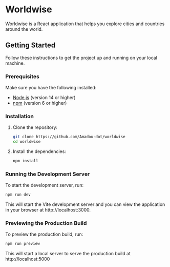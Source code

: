 # Worldwise

Worldwise is a React application that helps you explore cities and countries around the world.

## Getting Started

Follow these instructions to get the project up and running on your local machine.

### Prerequisites

Make sure you have the following installed:

- [Node.js](https://nodejs.org/) (version 14 or higher)
- [npm](https://www.npmjs.com/) (version 6 or higher)

### Installation

1. Clone the repository:

    ```sh
    git clone https://github.com/Amadou-dot/worldwise
    cd worldwise
    ```

2. Install the dependencies:

    ```sh
    npm install
    ```

### Running the Development Server

To start the development server, run:

```sh
npm run dev
```

This will start the Vite development server and you can view the application in your browser at http://localhost:3000.

### Previewing the Production Build
To preview the production build, run:
```sh
npm run preview
```

This will start a local server to serve the production build at http://localhost:5000